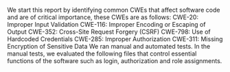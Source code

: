 We start this report by identifying common CWEs that affect software code and are of critical importance, these CWEs are as follows:
CWE-20: Improper Input Validation
CWE-116: Improper Encoding or Escaping of Output
CWE-352: Cross-Site Request Forgery (CSRF)
CWE-798: Use of Hardcoded Credentials
CWE-285: Improper Authorization
CWE-311: Missing Encryption of Sensitive Data
We ran manual and automated tests. In the manual tests, we evaluated the following files that control essential functions of the software such as login, authorization and role assignments.
